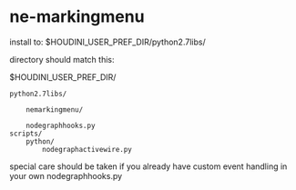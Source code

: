 # ne-markingmenu

install to:
$HOUDINI_USER_PREF_DIR/python2.7libs/

directory should match this:

$HOUDINI_USER_PREF_DIR/

    python2.7libs/
    
        nemarkingmenu/
        
        nodegraphhooks.py
    scripts/
        python/
            nodegraphactivewire.py
special care should be taken if you already have custom event handling in your own nodegraphhooks.py


